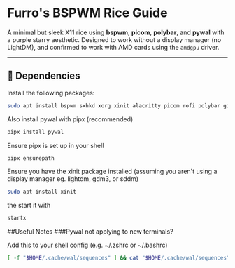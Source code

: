 # Furro's BSPWM Rice Guide

A minimal but sleek X11 rice using **bspwm**, **picom**, **polybar**, and **pywal** with a purple starry aesthetic. Designed to work without a display manager (no LightDM), and confirmed to work with AMD cards using the `amdgpu` driver.

---

## 🔧 Dependencies

Install the following packages:

```bash
sudo apt install bspwm sxhkd xorg xinit alacritty picom rofi polybar git curl unzip
```

Also install pywal with pipx (recommended)
```bash
pipx install pywal
```
Ensure pipx is set up in your shell
```bash
pipx ensurepath
```
Ensure you have the xinit package installed (assuming you aren't using a display manager eg. lightdm, gdm3, or sddm)

```bash
sudo apt install xinit
```
the start it with
```bash
startx
```

##Useful Notes
###Pywal not applying to new terminals?

Add this to your shell config (e.g. ~/.zshrc or ~/.bashrc)
```bash
[ -f "$HOME/.cache/wal/sequences" ] && cat "$HOME/.cache/wal/sequences"
```
